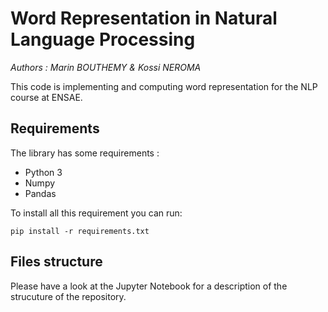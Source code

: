 # Word Representation in Natural Language Processing
*Authors : Marin BOUTHEMY & Kossi NEROMA*


This code is implementing and computing word representation for the NLP course at ENSAE.

## Requirements
The library has some requirements :
 - Python 3
 - Numpy
 - Pandas

To install all this requirement you can run:

```
pip install -r requirements.txt
```

## Files structure
Please have a look at the Jupyter Notebook for a description of the strucuture of the repository.


